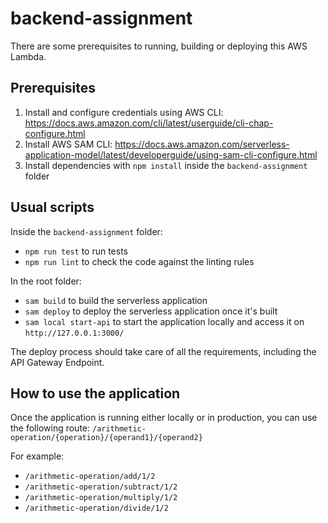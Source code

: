 # backend-assignment

There are some prerequisites to running, building or deploying this AWS Lambda.

## Prerequisites

1. Install and configure credentials using AWS CLI: https://docs.aws.amazon.com/cli/latest/userguide/cli-chap-configure.html
2. Install AWS SAM CLI: https://docs.aws.amazon.com/serverless-application-model/latest/developerguide/using-sam-cli-configure.html
3. Install dependencies with `npm install` inside the `backend-assignment` folder

## Usual scripts

Inside the `backend-assignment` folder:

- `npm run test` to run tests
- `npm run lint` to check the code against the linting rules

In the root folder:

- `sam build` to build the serverless application
- `sam deploy` to deploy the serverless application once it's built
- `sam local start-api` to start the application locally and access it on `http://127.0.0.1:3000/`

The deploy process should take care of all the requirements, including the API Gateway Endpoint.

## How to use the application

Once the application is running either locally or in production, you can use the following route: `/arithmetic-operation/{operation}/{operand1}/{operand2}`

For example:

- `/arithmetic-operation/add/1/2`
- `/arithmetic-operation/subtract/1/2`
- `/arithmetic-operation/multiply/1/2`
- `/arithmetic-operation/divide/1/2`
